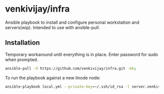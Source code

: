 # venkivijay/infra

Ansible playbook to install and configure personal workstation and servers(wip). Intended to use with ansible-pull.

## Installation

Temporary workaround until everything is in place. Enter password for sudo when prompted.

```bash
ansible-pull -U https://github.com/venkivijay/infra.git -kK;
```

To run the playbook against a new linode node:

```bash
ansible-playbook local.yml --private-key=~/.ssh/id_rsa -l server.venkivijay.com -u root
```
